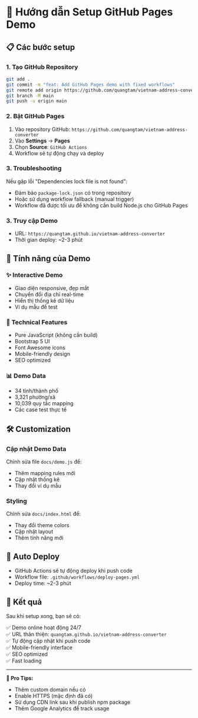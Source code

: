 # 🚀 Hướng dẫn Setup GitHub Pages Demo

## 📋 Các bước setup

### 1. **Tạo GitHub Repository**
```bash
git add .
git commit -m "feat: Add GitHub Pages demo with fixed workflows"
git remote add origin https://github.com/quangtam/vietnam-address-converter.git
git branch -M main
git push -u origin main
```

### 2. **Bật GitHub Pages**
1. Vào repository GitHub: `https://github.com/quangtam/vietnam-address-converter`
2. Vào **Settings** → **Pages**
3. Chọn **Source**: `GitHub Actions`
4. Workflow sẽ tự động chạy và deploy

### 3. **Troubleshooting**
Nếu gặp lỗi "Dependencies lock file is not found":
- Đảm bảo `package-lock.json` có trong repository
- Hoặc sử dụng workflow fallback (manual trigger)
- Workflow đã được tối ưu để không cần build Node.js cho GitHub Pages

### 3. **Truy cập Demo**
- URL: `https://quangtam.github.io/vietnam-address-converter`
- Thời gian deploy: ~2-3 phút

## 🎯 Tính năng của Demo

### ✨ **Interactive Demo**
- Giao diện responsive, đẹp mắt
- Chuyển đổi địa chỉ real-time
- Hiển thị thống kê dữ liệu
- Ví dụ mẫu để test

### 🔧 **Technical Features**
- Pure JavaScript (không cần build)
- Bootstrap 5 UI
- Font Awesome icons
- Mobile-friendly design
- SEO optimized

### 📊 **Demo Data**
- 34 tỉnh/thành phố
- 3,321 phường/xã
- 10,039 quy tắc mapping
- Các case test thực tế

## 🛠️ **Customization**

### Cập nhật Demo Data
Chỉnh sửa file `docs/demo.js` để:
- Thêm mapping rules mới
- Cập nhật thống kê
- Thay đổi ví dụ mẫu

### Styling
Chỉnh sửa `docs/index.html` để:
- Thay đổi theme colors
- Cập nhật layout
- Thêm tính năng mới

## 🔄 **Auto Deploy**
- GitHub Actions sẽ tự động deploy khi push code
- Workflow file: `.github/workflows/deploy-pages.yml`
- Deploy time: ~2-3 phút

## 🎉 **Kết quả**
Sau khi setup xong, bạn sẽ có:

✅ Demo online hoạt động 24/7  
✅ URL thân thiện: `quangtam.github.io/vietnam-address-converter`  
✅ Tự động cập nhật khi push code  
✅ Mobile-friendly interface  
✅ SEO optimized  
✅ Fast loading  

---

**🌟 Pro Tips:**
- Thêm custom domain nếu có
- Enable HTTPS (mặc định đã có)
- Sử dụng CDN link sau khi publish npm package
- Thêm Google Analytics để track usage
